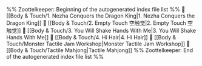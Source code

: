%% Zoottelkeeper: Beginning of the autogenerated index file list  %%
📄 [[Body & Touch/1. Nezha Conquers the Dragon King|1. Nezha Conquers the Dragon King]]
📄 [[Body & Touch/2. Empty Touch 空触觉|2. Empty Touch 空触觉]]
📄 [[Body & Touch/3. You Will Shake Hands With Me|3. You Will Shake Hands With Me]]
📄 [[Body & Touch/4. Hi Hair|4. Hi Hair]]
📄 [[Body & Touch/Monster Tactile Jam Workshop|Monster Tactile Jam Workshop]]
📄 [[Body & Touch/Tactile Mahjong|Tactile Mahjong]]
%% Zoottelkeeper: End of the autogenerated index file list  %%
